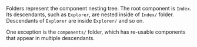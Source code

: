 Folders represent the component nesting tree. The root component is `Index`. Its
descendants, such as `Explorer`, are nested inside of `Index/` folder.
Descendants of `Explorer` are inside `Explorer/` and so on.

One exception is the `components/` folder, which has re-usable components that
appear in multiple descendants.
